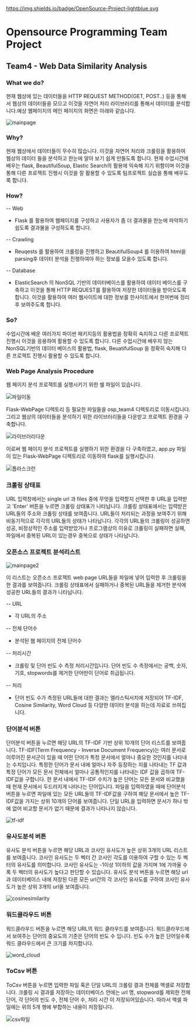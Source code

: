 https://img.shields.io/badge/OpenSource-Project-lightblue.svg
# Opensource Programming Team Project
## Team4 - Web Data Similarity Analysis

### What we do?
현재 웹상에 있는 데이터들을 HTTP REQUEST METHOD(GET, POST..) 등을 통해서 웹상의 데이터들을 모으고 이것을 자연어 처리 라이브러리를 통해서 데이터를 분석합니다.예상 웹페이지의 메인 페이지의 화면은 아래와 같습니다.

![mainpage](https://user-images.githubusercontent.com/45915619/85197796-6306c400-b31e-11ea-8cf1-36bbb2ac8d92.png)


### Why?
현재 웹상에서 데이터들이 무수히 많습니다. 이것을 자연어 처리와 크롤링을 활용하여 웹상의 데이터 들을 분석하고 한눈에 알아 보기 쉽게 만들도록 합니다. 현재 수업시간에 배우는 flask, BeautifulSoup, Elastic Search의 활용에 익숙해 지기 위함이며 이것을 통해 다른 프로젝트 진행시 이것을 잘 활용할 수 있도록 팀프로젝트 실습을 통해 배우도록 합니다.

### How?
-- Web
- Flask 를 활용하여 웹페이지를 구성하고 사용자가 좀 더 결과물을 한눈에 파악하기 쉽도록 결과물을 구성하도록 합니다.

-- Crawling
- Reuqests 를 활용하여 크롤링을 진행하고 BeautifulSoup4 를 이용하여 html을 parsing후 데이터 분석을 진행하여야 하는 정보를 모을수 있도록 합니다.

-- Database
- ElasticSearch 의 NonSQL 기반의 데이터베이스를 활용하여 데이터 베이스를 구축하고 이것을 통해 HTTP REQUEST를 활용하여 저장한 데이터들을 받아오도록 합니다. 이것을 활용하여 여러 웹사이트에 대한 정보를 한사이트에서 한꺼번에 정리후 보여주도록 합니다.


### So?
수업시간에 배운 여러가지 파이썬 패키지등의 활용법을 정확히 숙지하고 다른 프로젝트 진행시 이것을 응용하여 활용할 수 있도록 합니다. 다른 수업시간에 배우지 않는 NonSQL기반의 데이터 베이스의 활용법, flask, BeuatifulSoup 을 정확히 숙지해 다른 프로젝트 진행시 활용할 수 있도록 합니다. 

### Web Page Analysis Procedure
웹 페이지 분석 프로젝트를 실행시키기 위한 쉘 파일이 있습니다.

![파일이동](https://user-images.githubusercontent.com/45915619/85198731-ff809480-b325-11ea-9928-ea32b2828b47.png)

Flask-WebPage 디렉토리 등 필요한 파일들을 osp_team4 디렉토리로 이동시킵니다.
그리고 웹상의 데이터들을 분석하기 위한 라이브러리들을 다운받고 프로젝트 환경을 구축합니다.

![라이브러리다운](https://user-images.githubusercontent.com/45915619/85198733-014a5800-b326-11ea-9945-994fe5465317.png)

이로써 웹 페이지 분석 프로젝트를 실행하기 위한 환경을 다 구축하였고, app.py 파일이 있는 Flask-WebPage 디렉토리로 이동하여 flask를 실행시킵니다.

![플라스크런](https://user-images.githubusercontent.com/45915619/85198734-027b8500-b326-11ea-90aa-d0579824f7a9.png)

### 크롤링 상태표
URL 입력창에서는  single url 과 files 중에 무엇을 입력할지 선택한 후 URL을 입력받고 'Enter' 버튼을 누르면 크롤링 상태표가 나타납니다. 크롤링 상태표에서는 입력받은 URL들의 주소와 크롤링 상태를 보여줍니다.  URL들이 처리되는 과정을 보여주기 위해 비동기적으로 각각의 URL들의 상태가 나타납니다.  각각의 URL들의 크롤링이 성공하면 성공, 비정상적인 주소를 입력받았거나 프로그램상의 이유로 크롤링이 실패하면 실패, 파일에서 중복된 URL이 있는경우 중복으로 상태가 나타납니다.

### 오픈소스 프로젝트 분석리스트

![mainpage2](https://user-images.githubusercontent.com/45915619/85197799-6601b480-b31e-11ea-8d74-0aacabf2ea72.png)

이 리스트는 오픈소스 프로젝트 web page URL들을 파일에 넣어 입력한 후  크롤링을 한 결과를 보여줍니다.  크롤링 상태표에서 실패하거나 중복된 URL들을 제거한 분석에 성공한 URL들의 결과가 나타납니다.  

-- URL
- 각 URL의 주소

-- 전체 단어수
- 분석된 웹 페이지의 전체 단어수

-- 처리시간
- 크롤링 및 단어 빈도 수 측정 처리시간입니다.  단어 빈도 수 측정에서는 공백, 숫자, 기호, stopwords를 제거한 단어만이 단어로 취급됩니다.

-- 처리
- 단어 빈도 수가 측정된 URL들에 대한 결과는 엘라스틱서치에 저장되어 TF-IDF, Cosine Similarity, Word Cloud 등 다양한 데이터 분석을 하는데 자료로 쓰여집니다.






### 단어분석 버튼
단어분석 버튼을 누르면 해당 URL의 TF-IDF 기반 상위 10개의 단어 리스트를 보여줍니다. TF-IDF(Term Frequency - Inverse Document Frequency)는 여러 문서로 이루어진 문서군이 있을 때 어떤 단어가 특정 문서에서 얼마나 중요한 것인지를 나타내는 수치입니다. 특정한 단어가 문서 내에 얼마나 자주 등장하는 지를 나타내는 TF 값과 특정 단어가 모든 문서 전체에서 얼마나 공통적인지를 나타내는 IDF 값을 곱하여 TF-IDF값을 구합니다. 한 문서 내에서 TF-IDF 수치가 높은 단어는 모든 문서와 비교했을 때 현재 문서에서 두드러지게 나타나는 단어입니다. 파일을 입력하였을 때에 단어분석 버튼을 누르면 파일에 있는 모든 URL들의 TF-IDF값을 구하여 해당 문서에서 높은 TF-IDF값을 가지는 상위 10개의 단어를 보여줍니다. 단일 URL을 입력하면 문서가 하나 밖에 없어 비교할 문서가 없기 때문에 결과가 나타나지 않습니다.

![tf-idf](https://user-images.githubusercontent.com/45915619/85199167-774fbe80-b328-11ea-8605-9c350dc99945.png)

### 유사도분석 버튼
유사도 분석 버튼을 누르면 해당 URL과 코사인 유사도가 높은 상위 3개의 URL 리스트를 보여줍니다. 코사인 유사도는 두 벡터 간 코사인 각도를 이용하여 구할 수 있는 두 벡터의 유사도를 의미합니다. 코사인 유사도는 -1이상 1이하의 값을 가지며 1에 가까울 수록 두 벡터의 유사도가 높다고 판단할 수 있습니다. 유사도 분석 버튼을 누르면 해당 url과 데이터베이스 내에 저장된 다른 모든 url간의 각 코사인 유사도를 구하여 코사인 유사도가 높은 상위 3개의 url을 보여줍니다. 

![cosinesimilarity](https://user-images.githubusercontent.com/45915619/85200980-b553df00-b336-11ea-896f-4de03066690c.png)

### 워드클라우드 버튼
워드클라우드 버튼을 누르면 해당 URL의 워드 클라우드를 보여줍니다. 워드클라우드에서 보여주는 단어의 중요도의 기준은 단어의 빈도 수 입니다. 빈도 수가 높은 단어일수록 워드 클라우드에서 큰 크기를 차지합니다. 

![word_cloud](https://user-images.githubusercontent.com/45915619/85199242-fcd36e80-b328-11ea-867b-172f8c802035.png)

### ToCsv 버튼
ToCsv 버튼을 누르면 입력한 파일 혹은 단일 URL의 크롤링 결과 전체를 엑셀로 저장합니다. 크롤링 시 결과를 저장하는 데이터베이스 안에는 url 명, stopword를 제외한 전체 단어, 각 단어의 빈도 수, 전체 단어 수, 처리 시간 이 저장되어있습니다. 따라서 엑셀 파일에는 위의 5개 행에 부합하는 내용이 저장됩니다. 

![csv파일](https://user-images.githubusercontent.com/45915619/85199243-fe049b80-b328-11ea-8f28-b963b6d51cc9.png)




